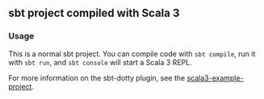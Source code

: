 ## sbt project compiled with Scala 3

### Usage

This is a normal sbt project. You can compile code with `sbt compile`, run it with `sbt run`, and `sbt console` will start a Scala 3 REPL.


For more information on the sbt-dotty plugin, see the
[scala3-example-project](https://github.com/scala/scala3-example-project/blob/main/README.md).
